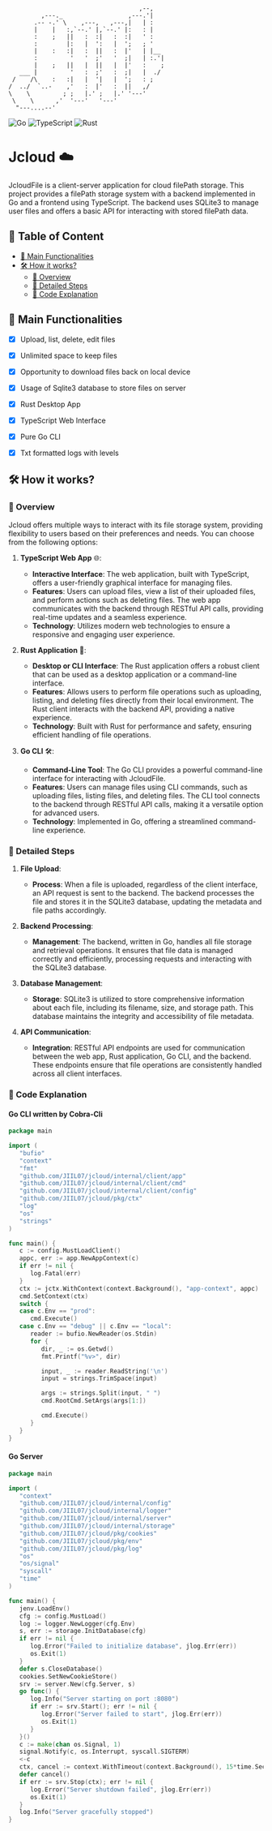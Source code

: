 ```
                                    ,--,    
         ,---._                  ,---.'|    
       .-- -.' \    ,---,   ,---,|   | :    
       |    |   :,`--.' |,`--.' |:   : |    
       :    ;   ||   :  :|   :  :|   ' :    
       :        |:   |  ':   |  ';   ; '    
       |    :   :|   :  ||   :  |'   | |__  
       :         '   '  ;'   '  ;|   | :.'| 
       |    ;   ||   |  ||   |  |'   :    ; 
   ___ |         '   :  ;'   :  ;|   |  ./  
 /    /\    :   :|   |  '|   |  ';   : ;    
/  ../  `..-    ,'   :  |'   :  ||   ,/     
\    \         ; ;   |.' ;   |.' '---'      
 \    \      ,'  '---'   '---'              
  "---....--'                               
```
![Go](https://img.shields.io/badge/go-%2300ADD8.svg?style=flat-square&logo=go&logoColor=white)
![TypeScript](https://img.shields.io/badge/TypeScript-3178C6?logo=TypeScript&logoColor=FFF&style=flat-square)
![Rust](https://img.shields.io/badge/Rust-%23000000.svg?style=flat-square&logo=rust&logoColor=white)

# Jcloud ☁️

JcloudFile is a client-server application for cloud filePath storage. This project provides a filePath storage system with a backend implemented in Go and a frontend using TypeScript. The backend uses SQLite3 to manage user files and offers a basic API for interacting with stored filePath data.
## 📇 Table of Content

* [📖 Main Functionalities](#-main-functionalities-)
* [🛠️ How it works?](#-how-it-works)
    * [🌟 Overview](#-overview-)
    * [📝 Detailed Steps](#-detailed-steps-)
    * [📄 Code Explanation](#-code-explanation-)


## 📖 Main Functionalities
- [x] Upload, list, delete, edit files
- [x] Unlimited space to keep files
- [x] Opportunity to download files back on local device
- [x] Usage of Sqlite3 database to store files on server
- [x] Rust Desktop App
- [x] TypeScript Web Interface
- [x] Pure Go CLI
- [x] Txt formatted logs with levels


## 🛠️ How it works?

### 🌟 Overview

Jcloud offers multiple ways to interact with its file storage system, providing flexibility to users based on their preferences and needs. You can choose from the following options:

1. **TypeScript Web App** 🌐:
    - **Interactive Interface**: The web application, built with TypeScript, offers a user-friendly graphical interface for managing files.
    - **Features**: Users can upload files, view a list of their uploaded files, and perform actions such as deleting files. The web app communicates with the backend through RESTful API calls, providing real-time updates and a seamless experience.
    - **Technology**: Utilizes modern web technologies to ensure a responsive and engaging user experience.

2. **Rust Application** 🦀:
    - **Desktop or CLI Interface**: The Rust application offers a robust client that can be used as a desktop application or a command-line interface.
    - **Features**: Allows users to perform file operations such as uploading, listing, and deleting files directly from their local environment. The Rust client interacts with the backend API, providing a native experience.
    - **Technology**: Built with Rust for performance and safety, ensuring efficient handling of file operations.

3. **Go CLI** 🛠️:
    - **Command-Line Tool**: The Go CLI provides a powerful command-line interface for interacting with JcloudFile.
    - **Features**: Users can manage files using CLI commands, such as uploading files, listing files, and deleting files. The CLI tool connects to the backend through RESTful API calls, making it a versatile option for advanced users.
    - **Technology**: Implemented in Go, offering a streamlined command-line experience.

### 📝 Detailed Steps
1. **File Upload**:
    - **Process**: When a file is uploaded, regardless of the client interface, an API request is sent to the backend. The backend processes the file and stores it in the SQLite3 database, updating the metadata and file paths accordingly.

2. **Backend Processing**:
    - **Management**: The backend, written in Go, handles all file storage and retrieval operations. It ensures that file data is managed correctly and efficiently, processing requests and interacting with the SQLite3 database.

3. **Database Management**:
    - **Storage**: SQLite3 is utilized to store comprehensive information about each file, including its filename, size, and storage path. This database maintains the integrity and accessibility of file metadata.

4. **API Communication**:
    - **Integration**: RESTful API endpoints are used for communication between the web app, Rust application, Go CLI, and the backend. These endpoints ensure that file operations are consistently handled across all client interfaces.

### 📄 Code Explanation

#### Go CLI written by Cobra-Cli

```go
package main

import (
   "bufio"
   "context"
   "fmt"
   "github.com/JIIL07/jcloud/internal/client/app"
   "github.com/JIIL07/jcloud/internal/client/cmd"
   "github.com/JIIL07/jcloud/internal/client/config"
   "github.com/JIIL07/jcloud/pkg/ctx"
   "log"
   "os"
   "strings"
)

func main() {
   c := config.MustLoadClient()
   appc, err := app.NewAppContext(c)
   if err != nil {
      log.Fatal(err)
   }
   ctx := jctx.WithContext(context.Background(), "app-context", appc)
   cmd.SetContext(ctx)
   switch {
   case c.Env == "prod":
      cmd.Execute()
   case c.Env == "debug" || c.Env == "local":
      reader := bufio.NewReader(os.Stdin)
      for {
         dir, _ := os.Getwd()
         fmt.Printf("%v>", dir)

         input, _ := reader.ReadString('\n')
         input = strings.TrimSpace(input)

         args := strings.Split(input, " ")
         cmd.RootCmd.SetArgs(args[1:])

         cmd.Execute()
      }
   }
}

```

#### Go Server 

```go
package main

import (
   "context"
   "github.com/JIIL07/jcloud/internal/config"
   "github.com/JIIL07/jcloud/internal/logger"
   "github.com/JIIL07/jcloud/internal/server"
   "github.com/JIIL07/jcloud/internal/storage"
   "github.com/JIIL07/jcloud/pkg/cookies"
   "github.com/JIIL07/jcloud/pkg/env"
   "github.com/JIIL07/jcloud/pkg/log"
   "os"
   "os/signal"
   "syscall"
   "time"
)

func main() {
   jenv.LoadEnv()
   cfg := config.MustLoad()
   log := logger.NewLogger(cfg.Env)
   s, err := storage.InitDatabase(cfg)
   if err != nil {
      log.Error("Failed to initialize database", jlog.Err(err))
      os.Exit(1)
   }
   defer s.CloseDatabase()
   cookies.SetNewCookieStore()
   srv := server.New(cfg.Server, s)
   go func() {
      log.Info("Server starting on port :8080")
      if err := srv.Start(); err != nil {
         log.Error("Server failed to start", jlog.Err(err))
         os.Exit(1)
      }
   }()
   c := make(chan os.Signal, 1)
   signal.Notify(c, os.Interrupt, syscall.SIGTERM)
   <-c
   ctx, cancel := context.WithTimeout(context.Background(), 15*time.Second)
   defer cancel()
   if err := srv.Stop(ctx); err != nil {
      log.Error("Server shutdown failed", jlog.Err(err))
      os.Exit(1)
   }
   log.Info("Server gracefully stopped")
}

```

